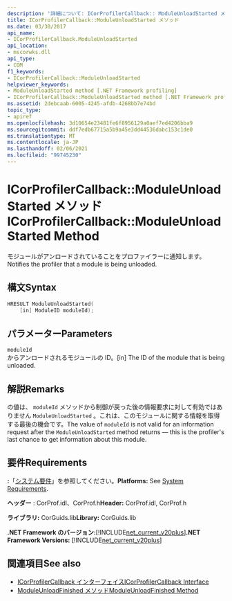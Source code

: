 ```yaml
---
description: '詳細について: ICorProfilerCallback:: ModuleUnloadStarted メソッド'
title: ICorProfilerCallback::ModuleUnloadStarted メソッド
ms.date: 03/30/2017
api_name:
- ICorProfilerCallback.ModuleUnloadStarted
api_location:
- mscorwks.dll
api_type:
- COM
f1_keywords:
- ICorProfilerCallback::ModuleUnloadStarted
helpviewer_keywords:
- ModuleUnloadStarted method [.NET Framework profiling]
- ICorProfilerCallback::ModuleUnloadStarted method [.NET Framework profiling]
ms.assetid: 2debcaab-6005-4245-afdb-4268bb7e74bd
topic_type:
- apiref
ms.openlocfilehash: 3d10654e23481fe6f8956129a0aef7ed4206bba9
ms.sourcegitcommit: ddf7edb67715a5b9a45e3dd44536dabc153c1de0
ms.translationtype: MT
ms.contentlocale: ja-JP
ms.lasthandoff: 02/06/2021
ms.locfileid: "99745230"
---
```

# <a name="icorprofilercallbackmoduleunloadstarted-method"></a><span data-ttu-id="12ed5-103">ICorProfilerCallback::ModuleUnloadStarted メソッド</span><span class="sxs-lookup"><span data-stu-id="12ed5-103">ICorProfilerCallback::ModuleUnloadStarted Method</span></span>

<span data-ttu-id="12ed5-104">モジュールがアンロードされていることをプロファイラーに通知します。</span><span class="sxs-lookup"><span data-stu-id="12ed5-104">Notifies the profiler that a module is being unloaded.</span></span>  
  
## <a name="syntax"></a><span data-ttu-id="12ed5-105">構文</span><span class="sxs-lookup"><span data-stu-id="12ed5-105">Syntax</span></span>  
  
```cpp  
HRESULT ModuleUnloadStarted(  
    [in] ModuleID moduleId);
```  
  
## <a name="parameters"></a><span data-ttu-id="12ed5-106">パラメーター</span><span class="sxs-lookup"><span data-stu-id="12ed5-106">Parameters</span></span>  

 `moduleId`  
 <span data-ttu-id="12ed5-107">からアンロードされるモジュールの ID。</span><span class="sxs-lookup"><span data-stu-id="12ed5-107">[in] The ID of the module that is being unloaded.</span></span>  
  
## <a name="remarks"></a><span data-ttu-id="12ed5-108">解説</span><span class="sxs-lookup"><span data-stu-id="12ed5-108">Remarks</span></span>  

 <span data-ttu-id="12ed5-109">の値は、 `moduleId` メソッドから制御が戻った後の情報要求に対して有効ではありません `ModuleUnloadStarted` 。これは、このモジュールに関する情報を取得する最後の機会です。</span><span class="sxs-lookup"><span data-stu-id="12ed5-109">The value of `moduleId` is not valid for an information request after the `ModuleUnloadStarted` method returns — this is the profiler's last chance to get information about this module.</span></span>  
  
## <a name="requirements"></a><span data-ttu-id="12ed5-110">要件</span><span class="sxs-lookup"><span data-stu-id="12ed5-110">Requirements</span></span>  

 <span data-ttu-id="12ed5-111">**:**「[システム要件](../../get-started/system-requirements.md)」を参照してください。</span><span class="sxs-lookup"><span data-stu-id="12ed5-111">**Platforms:** See [System Requirements](../../get-started/system-requirements.md).</span></span>  
  
 <span data-ttu-id="12ed5-112">**ヘッダー** : CorProf.idl、CorProf.h</span><span class="sxs-lookup"><span data-stu-id="12ed5-112">**Header:** CorProf.idl, CorProf.h</span></span>  
  
 <span data-ttu-id="12ed5-113">**ライブラリ:** CorGuids.lib</span><span class="sxs-lookup"><span data-stu-id="12ed5-113">**Library:** CorGuids.lib</span></span>  
  
 <span data-ttu-id="12ed5-114">**.NET Framework のバージョン:**[!INCLUDE[net_current_v20plus](../../../../includes/net-current-v20plus-md.md)]</span><span class="sxs-lookup"><span data-stu-id="12ed5-114">**.NET Framework Versions:** [!INCLUDE[net_current_v20plus](../../../../includes/net-current-v20plus-md.md)]</span></span>  
  
## <a name="see-also"></a><span data-ttu-id="12ed5-115">関連項目</span><span class="sxs-lookup"><span data-stu-id="12ed5-115">See also</span></span>

- [<span data-ttu-id="12ed5-116">ICorProfilerCallback インターフェイス</span><span class="sxs-lookup"><span data-stu-id="12ed5-116">ICorProfilerCallback Interface</span></span>](icorprofilercallback-interface.md)
- [<span data-ttu-id="12ed5-117">ModuleUnloadFinished メソッド</span><span class="sxs-lookup"><span data-stu-id="12ed5-117">ModuleUnloadFinished Method</span></span>](icorprofilercallback-moduleunloadfinished-method.md)
